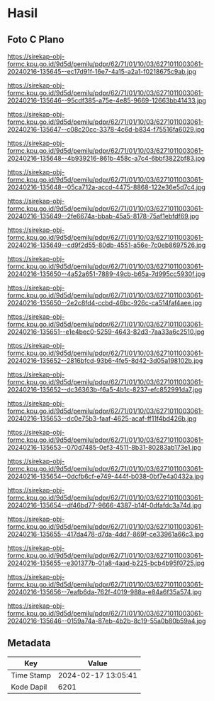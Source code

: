 # Hasil

## Foto C Plano

https://sirekap-obj-formc.kpu.go.id/9d5d/pemilu/pdpr/62/71/01/10/03/6271011003061-20240216-135645--ec17d91f-16e7-4a15-a2a1-f0218675c9ab.jpg

https://sirekap-obj-formc.kpu.go.id/9d5d/pemilu/pdpr/62/71/01/10/03/6271011003061-20240216-135646--95cdf385-a75e-4e85-9669-12663bb41433.jpg

https://sirekap-obj-formc.kpu.go.id/9d5d/pemilu/pdpr/62/71/01/10/03/6271011003061-20240216-135647--c08c20cc-3378-4c6d-b834-f75516fa6029.jpg

https://sirekap-obj-formc.kpu.go.id/9d5d/pemilu/pdpr/62/71/01/10/03/6271011003061-20240216-135648--4b939216-861b-458c-a7c4-6bbf3822bf83.jpg

https://sirekap-obj-formc.kpu.go.id/9d5d/pemilu/pdpr/62/71/01/10/03/6271011003061-20240216-135648--05ca712a-accd-4475-8868-122e36e5d7c4.jpg

https://sirekap-obj-formc.kpu.go.id/9d5d/pemilu/pdpr/62/71/01/10/03/6271011003061-20240216-135649--2fe6674a-bbab-45a5-8178-75af1ebfdf69.jpg

https://sirekap-obj-formc.kpu.go.id/9d5d/pemilu/pdpr/62/71/01/10/03/6271011003061-20240216-135649--cd9f2d55-80db-4551-a56e-7c0eb8697526.jpg

https://sirekap-obj-formc.kpu.go.id/9d5d/pemilu/pdpr/62/71/01/10/03/6271011003061-20240216-135650--4a52a651-7889-49cb-b65a-7d995cc5930f.jpg

https://sirekap-obj-formc.kpu.go.id/9d5d/pemilu/pdpr/62/71/01/10/03/6271011003061-20240216-135650--2e2c8fd4-ccbd-46bc-926c-ca514faf4aee.jpg

https://sirekap-obj-formc.kpu.go.id/9d5d/pemilu/pdpr/62/71/01/10/03/6271011003061-20240216-135651--e1e4bec0-5259-4643-82d3-7aa33a6c2510.jpg

https://sirekap-obj-formc.kpu.go.id/9d5d/pemilu/pdpr/62/71/01/10/03/6271011003061-20240216-135652--2816bfcd-93b6-4fe5-8d42-3d05a198102b.jpg

https://sirekap-obj-formc.kpu.go.id/9d5d/pemilu/pdpr/62/71/01/10/03/6271011003061-20240216-135652--dc36363b-f6a5-4b1c-8237-efc852991da7.jpg

https://sirekap-obj-formc.kpu.go.id/9d5d/pemilu/pdpr/62/71/01/10/03/6271011003061-20240216-135653--dc0e75b3-faaf-4625-acaf-ff11f4bd426b.jpg

https://sirekap-obj-formc.kpu.go.id/9d5d/pemilu/pdpr/62/71/01/10/03/6271011003061-20240216-135653--070d7485-0ef3-4511-8b31-80283ab173e1.jpg

https://sirekap-obj-formc.kpu.go.id/9d5d/pemilu/pdpr/62/71/01/10/03/6271011003061-20240216-135654--0dcfb6cf-e749-444f-b038-0bf7e4a0432a.jpg

https://sirekap-obj-formc.kpu.go.id/9d5d/pemilu/pdpr/62/71/01/10/03/6271011003061-20240216-135654--df46bd77-9666-4387-b14f-0dfafdc3a74d.jpg

https://sirekap-obj-formc.kpu.go.id/9d5d/pemilu/pdpr/62/71/01/10/03/6271011003061-20240216-135655--417da478-d7da-4dd7-869f-ce33961a66c3.jpg

https://sirekap-obj-formc.kpu.go.id/9d5d/pemilu/pdpr/62/71/01/10/03/6271011003061-20240216-135655--e301377b-01a8-4aad-b225-bcb4b95f0725.jpg

https://sirekap-obj-formc.kpu.go.id/9d5d/pemilu/pdpr/62/71/01/10/03/6271011003061-20240216-135656--7eafb6da-762f-4019-988a-e84a6f35a574.jpg

https://sirekap-obj-formc.kpu.go.id/9d5d/pemilu/pdpr/62/71/01/10/03/6271011003061-20240216-135646--0159a74a-87eb-4b2b-8c19-55a0b80b59a4.jpg


## Metadata

| Key        | Value               |
| ---------- | ------------------- |
| Time Stamp | 2024-02-17 13:05:41 |
| Kode Dapil | 6201                |




